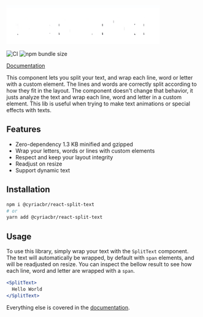 ![Demo](demo.gif)

![CI](https://github.com/CyriacBr/react-split-text/workflows/CI/badge.svg)
![npm bundle size](https://img.shields.io/bundlephobia/minzip/@cyriacbr/react-split-text)

[Documentation](https://cyriacbr.github.io/react-split-text/)

This component lets you split your text, and wrap each line, word or letter with a custom element.
The lines and words are correctly split according to how they fit in the layout.
The component doesn't change that behavior, it justs analyze the text and wrap each line, word and letter in a custom element.
This lib is useful when trying to make text animations or special effects with texts.

## Features

* Zero-dependency 1.3 KB minified and gzipped
* Wrap your letters, words or lines with custom elements
* Respect and keep your layout integrity
* Readjust on resize
* Support dynamic text

## Installation

```bash
npm i @cyriacbr/react-split-text
# or
yarn add @cyriacbr/react-split-text
```

## Usage

To use this library, simply wrap your text with the `SplitText` component.
The text will automatically be wrapped, by default with `span` elements, and will be readjusted on resize.
You can inspect the bellow result to see how each line, word and letter are wrapped with a `span`.

```jsx
<SplitText>
  Hello World
</SplitText>
```

Everything else is covered in the [documentation](https://cyriacbr.github.io/react-split-text/).